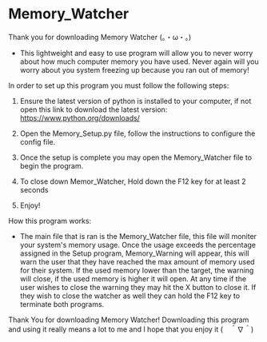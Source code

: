 # Memory_Watcher

Thank you for downloading Memory Watcher (。・ω・。)

- This lightweight and easy to use program will allow you to never worry about how much computer memory you have used.
Never again will you worry about you system freezing up because you ran out of memory!


In order to set up this program you must follow the following steps:

1. Ensure the latest version of python is installed to your computer, if not open this link to download the latest version: https://www.python.org/downloads/

2. Open the Memory_Setup.py file, follow the instructions to configure the config file.

3. Once the setup is complete you may open the Memory_Watcher file to begin the program.

4. To close down Memor_Watcher, Hold down the F12 key for at least 2 seconds 

5. Enjoy!

How this program works:

- The main file that is ran is the Memory_Watcher file, this file will moniter your system's memory usage.
Once the usage exceeds the percentage assigned in the Setup program, Memory_Warning will appear, this will warn the user that they have reached the max amount of memory used for their system.
If the used memory lower than the target, the warning will close, if the used memory is higher it will open. At any time if the user wishes to close the warning they may hit the X button to close it. 
If they wish to close the watcher as well they can hold the F12 key to terminate both programs. 


Thank You for downloading Memory Watcher! Downloading this program and using it really means a lot to me and I hope that you enjoy it (　＾∇＾)


 
